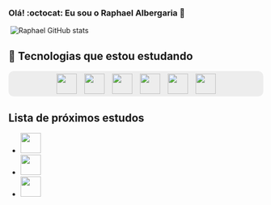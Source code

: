 ### Olá! :octocat: Eu sou o Raphael Albergaria 👋

[![]()]()
![Raphael GitHub stats](https://github-readme-stats.vercel.app/api?username=Raphael-Albergaria&show_icons=true&theme=dark)

## :school_satchel: Tecnologias que estou estudando

<div style='display: flex; background-color: #ededed; border-radius: 10px; padding: 5px ; gap:15px ; justify-content: center;'>

<img src="https://cdn.jsdelivr.net/gh/devicons/devicon/icons/javascript/javascript-original.svg" width="40" height="40" />
<img src="https://cdn.jsdelivr.net/gh/devicons/devicon/icons/css3/css3-original.svg" width="40" height="40" />
<img src="https://cdn.jsdelivr.net/gh/devicons/devicon/icons/html5/html5-original.svg" width="40" height="40" />
<img src="https://cdn.jsdelivr.net/gh/devicons/devicon/icons/react/react-original.svg" width="40" height="40" />
<img src="https://cdn.jsdelivr.net/gh/devicons/devicon/icons/csharp/csharp-original.svg" width="40" height="40"/>
<img src="https://cdn.jsdelivr.net/gh/devicons/devicon/icons/typescript/typescript-original.svg" width="40" height="40"/>
          


</div>

## Lista de próximos estudos
* <img src="https://cdn.jsdelivr.net/gh/devicons/devicon/icons/sass/sass-original.svg" width="40" height="40"/>
* <img src="https://cdn.jsdelivr.net/gh/devicons/devicon/icons/bootstrap/bootstrap-original.svg" width="40" height="40"/>
* <img src="https://cdn.jsdelivr.net/gh/devicons/devicon/icons/bulma/bulma-plain.svg" width="40" height="40"/>
          
